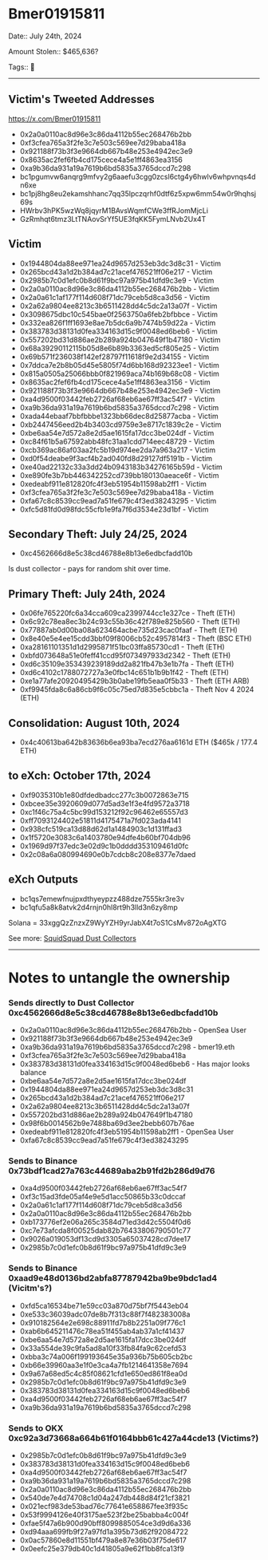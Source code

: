 # Bmer01915811

Date:: July 24th, 2024

Amount Stolen:: $465,636?

Tags:: 🔑


---


## Victim's Tweeted Addresses

https://x.com/Bmer01915811

- 0x2a0a0110ac8d96e3c86da4112b55ec268476b2bb
- 0xf3cfea765a3f2fe3c7e503c569ee7d29baba418a
- 0x921188f73b3f3e9664db667b48e253e4942ec3e9
- 0x8635ac2fef6fb4cd175cece4a5e1ff4863ea3156
- 0xa9b36da931a19a7619b6bd5835a3765dccd7c298
- bc1pgumvw6anqrg9mfvy2g6aaefu3cgg0zcsl6ctg4y6hwlv6whpvnqs4dn6xe
- bc1pj8hg8eu2ekamshhanc7qq35lpczqrhf0dtf6z5xpw6mm54w0r9hqhsj69s
- HWrbv3hPK5wzWq8jqyrM1BAvsWqmfCWe3ffRJomMjcLi
- GzRmhqt6tmz3LtTNAovSrYf5UE3fqKK5FymLNvb2Ux4T


## Victim 

- 0x1944804da88ee971ea24d9657d253eb3dc3d8c31 - Victim
- 0x265bcd43a1d2b384ad7c21acef476521ff06e217 - Victim
- 0x2985b7c0d1efc0b8d61f9bc97a975b41dfd9c3e9 - Victim
- 0x2a0a0110ac8d96e3c86da4112b55ec268476b2bb - Victim
- 0x2a0a61c1af177f114d608f71dc79ceb5d8ca3d56 - Victim
- 0x2a62a9804ee8213c3b6511428dd4c5dc2a13a07f - Victim
- 0x3098675dbc10c545bae0f2563750a6feb2bfbbce - Victim
- 0x332ea826f1ff1693e8ae7b5dc6a9b7474b59d22a - Victim
- 0x383783d38131d0fea334163d15c9f0048ed6beb6 - Victim
- 0x557202bd31d886ae2b289a924b047649f1b47180 - Victim
- 0x68a39290112115b05d8e6b89b3363ed5cf805e25 - Victim
- 0x69b571f236038f142ef28797f11618f9e2d34155 - Victim
- 0x7ddca7e2b8b05d45e5805f74d6bb168d92323ee1 - Victim
- 0x815a0505a25066bbb0f821969aca74b169b68c08 - Victim
- 0x8635ac2fef6fb4cd175cece4a5e1ff4863ea3156 - Victim
- 0x921188f73b3f3e9664db667b48e253e4942ec3e9 - Victim
- 0xa4d9500f03442feb2726af68eb6ae67ff3ac54f7 - Victim
- 0xa9b36da931a19a7619b6bd5835a3765dccd7c298 - Victim
- 0xada44ebaaf7bbfbbbe1323bb66dec8d25877acba - Victim
- 0xb2447456eed2b4b3403cd9759e3e8717c1839c2e - Victim
- 0xbe6aa54e7d572a8e2d5ae1615fa17dcc3be024df - Victim
- 0xc84f61b5a67592abb48fc31aa1cdd714eec48729 - Victim
- 0xcb369ac86af03aa2fc5b19d974ee2da7a963a217 - Victim
- 0xd0f54deabe9f3acf4b2ad040fd8d29127df5191b - Victim
- 0xe40ad22132c33a3dd24b0943183b34276165b59d - Victim
- 0xe890fe3b7bb446342252cd739bb180130aeace6f - Victim
- 0xedeabf911e812820fc4f3eb51954b11598ab2ff1 - Victim
- 0xf3cfea765a3f2fe3c7e503c569ee7d29baba418a - Victim
- 0xfa67c8c8539cc9ead7a51fe679c4f3ed38243295 - Victim
- 0xfc5d81fd0d98fdc55cfb1e9fa7f6d3534e23d1bf - Victim


## Secondary Theft: July 24/25, 2024 

- 0xc4562666d8e5c38cd46788e8b13e6edbcfadd10b

Is dust collector - pays for random shit over time.



## Primary Theft: July 24th, 2024

- 0x06fe765220fc6a34cca609ca2399744cc1e327ce - Theft (ETH)
- 0x6c92c78ea8ec3b24c93c55b36c42f789e825b560 - Theft (ETH)
- 0x77887ab0d00ba08a623464acbe735d23cac0faaf - Theft (ETH)
- 0x8e40e5e4ee15cdd3bbf09f8006cb52c4957814f3 - Theft (BSC ETH)
- 0xa28161101351d1d2995871f51bc03ffa85730cd1 - Theft (ETH)
- 0xbfd073648a51e0feff41ccd95f073497933d2342 - Theft (ETH)
- 0xd6c35109e353439239189dd2a821fb47b3e1b7fa - Theft (ETH)
- 0xd6c4102c1788072727a3e0fbc14c651b1b9b1f42 - Theft (ETH)
- 0xe1a77afe20920495429b3b0abe19fb5eaa0f5b33 - Theft (ETH ARB)
- 0xf9945fda8c6a86cb9f6c05c75ed7d835e5cbbc1a - Theft Nov 4 2024 (ETH) 


## Consolidation: August 10th, 2024

- 0x4c40613ba642b83636b6ea93ba7ecd276aa6161d ETH ($465k / 177.4 ETH)


## to eXch: October 17th, 2024

- 0xf9035310b1e80dfdedbadcc277c3b0072863e715
- 0xbcee35e3920609d077d5ad3e1f3e4fd9572a3718
- 0xc1f46c75a4c5bc99d153212f92c96462e65557d3
- 0xff7093124402e51811d4175471a7fd023ada4141
- 0x938cfc519ca13d88d62d1a1484903c1d131ffad3
- 0x1f5720e3083c6a1403780e94dfe4b60bf704db96
- 0x1969d97f37edc3e02d9c1b0dddd353109461d0fc
- 0x2c08a6a080994690e0b7cdcb8c208e8377e7daed

## eXch Outputs

- bc1qs7emewfnujpxdthyeypzz488dze7555kr3re3v
- bc1qfu5a8k8atvk2d4rnjn0hl8rt9h3lld3n6zy8mp



Solana = 33xggQzZnzxZ9WyYZH9yrJabX4t7oS1CsMv872oAgXTG

See more: [SquidSquad Dust Collectors](./sqsq-dust-collector.md)

--- 

# Notes to untangle the ownership

### Sends directly to Dust Collector 0xc4562666d8e5c38cd46788e8b13e6edbcfadd10b

- 0x2a0a0110ac8d96e3c86da4112b55ec268476b2bb - OpenSea User
- 0x921188f73b3f3e9664db667b48e253e4942ec3e9
- 0xa9b36da931a19a7619b6bd5835a3765dccd7c298 - bmer19.eth
- 0xf3cfea765a3f2fe3c7e503c569ee7d29baba418a
- 0x383783d38131d0fea334163d15c9f0048ed6beb6 - Has major looks balance
- 0xbe6aa54e7d572a8e2d5ae1615fa17dcc3be024df
- 0x1944804da88ee971ea24d9657d253eb3dc3d8c31
- 0x265bcd43a1d2b384ad7c21acef476521ff06e217
- 0x2a62a9804ee8213c3b6511428dd4c5dc2a13a07f
- 0x557202bd31d886ae2b289a924b047649f1b47180
- 0x98f6b0014562b9e7488ba69d3ee2bebb607b76ae
- 0xedeabf911e812820fc4f3eb51954b11598ab2ff1 - OpenSea User
- 0xfa67c8c8539cc9ead7a51fe679c4f3ed38243295

### Sends to Binance 0x73bdf1cad27a763c44689aba2b91fd2b286d9d76  
- 0xa4d9500f03442feb2726af68eb6ae67ff3ac54f7
- 0xf3c15ad3fde05af4e9e5d1acc50865b33c0dccaf
- 0x2a0a61c1af177f114d608f71dc79ceb5d8ca3d56
- 0x2a0a0110ac8d96e3c86da4112b55ec268476b2bb
- 0xb173776ef2e06a265c3584d71ed3d42c5504f0d6
- 0xc7e73afcda8f00525dab82b76433806790501c77
- 0x9026a019053df13cd9d3305a65037428cd7dee17
- 0x2985b7c0d1efc0b8d61f9bc97a975b41dfd9c3e9

### Sends to Binance 0xaad9e48d0136bd2abfa87787942ba9be9bdc1ad4 (Vicitm's?)
- 0xfd5ca16534be71e59cc03a870d75bf7f5443eb04
- 0xe533c36039adc07de8b7f313c88f7f482383008a
- 0x910182564e2e698c88911fd7b8b2251a09f776c1
- 0xab6b645211476c78ea51f455ab4ab37a1cf41437
- 0xbe6aa54e7d572a8e2d5ae1615fa17dcc3be024df
- 0x33a554de39c9fa5ad8a10f33fb84fa9c62cefd53
- 0xbba3c74a006f199193645e35a936b75b605cb2bc
- 0xb66e39960aa3e1f0e3ca4a7fb1214641358e7694
- 0x9a67a68ed5c4c85f08621cfd1e650ed861f8ea0d
- 0x2985b7c0d1efc0b8d61f9bc97a975b41dfd9c3e9
- 0x383783d38131d0fea334163d15c9f0048ed6beb6
- 0xa4d9500f03442feb2726af68eb6ae67ff3ac54f7
- 0xa9b36da931a19a7619b6bd5835a3765dccd7c298

### Sends to OKX 0xc92a3d73668a664b61f0164bbb61c427a44cde13 (Victims?)
- 0x2985b7c0d1efc0b8d61f9bc97a975b41dfd9c3e9
- 0x383783d38131d0fea334163d15c9f0048ed6beb6
- 0xa4d9500f03442feb2726af68eb6ae67ff3ac54f7
- 0xa9b36da931a19a7619b6bd5835a3765dccd7c298
- 0x2a0a0110ac8d96e3c86da4112b55ec268476b2bb
- 0x540de7e4d74708c1d04a247db448d84f21cf3821
- 0x021ecf983de53bad76c77641e658867fee3f935c
- 0x53f9994126e40f3175ae523f2be25babba4c004f
- 0xfae5f47a6b900d90bff8099885054ce3d9d6a336
- 0xd94aaa699fb9f27a97fd1a395b73d62f92084722
- 0x0ac57860e8d11551bf479a8e87e36b03f75de617
- 0x0eefc25e379db40c1d41805a9e62f1bb8fca13f9
